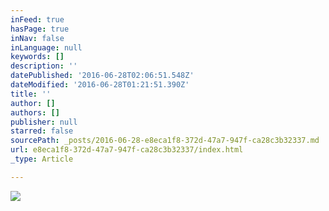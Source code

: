 ```yaml
---
inFeed: true
hasPage: true
inNav: false
inLanguage: null
keywords: []
description: ''
datePublished: '2016-06-28T02:06:51.548Z'
dateModified: '2016-06-28T01:21:51.390Z'
title: ''
author: []
authors: []
publisher: null
starred: false
sourcePath: _posts/2016-06-28-e8eca1f8-372d-47a7-947f-ca28c3b32337.md
url: e8eca1f8-372d-47a7-947f-ca28c3b32337/index.html
_type: Article

---
```

![](https://the-grid-user-content.s3-us-west-2.amazonaws.com/d9241a82-dd16-44fd-a2da-281033642e21.jpg)